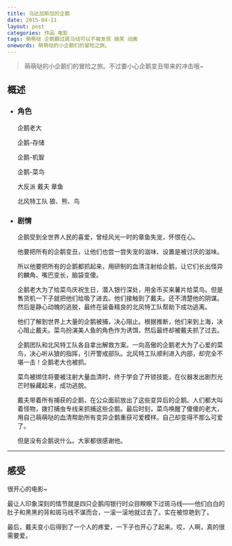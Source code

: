 ```yaml
---
title: 马达加斯加的企鹅
date: 2015-04-11
layout: post
categories: 作品 电影
tags: 萌萌哒 企鹅翻过斑马线可以不被发现 搞笑 动画
onewords: 萌萌哒的小企鹅们的冒险之旅。
---
```


> 萌萌哒的小企鹅们的冒险之旅。不过要小心企鹅变丑带来的冲击哦~

## 概述

- ### 角色

    企鹅老大
    
    企鹅-存储
    
    企鹅-机智
    
    企鹅-菜鸟
    
    大反派 戴夫 章鱼
    
    北风特工队 狼、熊、鸟


- ### 剧情

    企鹅受到全世界人民的喜爱，曾经风光一时的章鱼失宠，怀恨在心。
    
    他要把所有的企鹅变丑，让他们也尝一尝失宠的滋味、设置是被讨厌的滋味。
    
    所以他要把所有的企鹅都抓起来，用研制的血清注射给企鹅，让它们长出怪异的麟角、嘴巴变长，脑袋变傻。
    
    企鹅老大为了给菜鸟庆祝生日，潜入银行深处，用金币买来薯片给菜鸟。但是售货机一下子就把他们给吸了进去。他们接触到了戴夫。还不清楚他的阴谋。然后是静心动魄的逃脱，最终在装备精良的北风特工队帮助下成功逃离。
    
    他们了解到世界上大量的企鹅被捕，决心阻止。根据推断，他们来到上海，决心阻止戴夫。菜鸟扮演美人鱼的角色作为诱饵，然后最终却被戴夫抓了过去。
    
    企鹅团队和北风特工队各自拿出解救方案。一向高傲的企鹅老大为了心爱的菜鸟，决心听从狼的指挥，引开警戒部队。北风特工队顺利进入内部，却完全不堪一击！企鹅老大也被抓。
    
    菜鸟被绑住将要被注射大量血清时，终于学会了开锁技能，在仪器发出剧烈光芒时躲藏起来，成功逃脱。
    
    戴夫带着所有捕获的企鹅，在公众面前放出了这些变异后的企鹅。人们都大叫着怪物，拨打捕虫专线来抓捕这些企鹅。最后时刻，菜鸟唤醒了傻傻的老大，用自己萌萌哒的血清帮助所有变异企鹅重获可爱模样。自己却变得不那么可爱了。
    
    但是没有企鹅说什么。大家都很感谢他。

----

## 感受

很开心的电影~

最让人印象深刻的情节就是四只企鹅闯银行时众目睽睽下过斑马线——他们白白的肚子和黑黑的背和斑马线不谋而合，一滚一滚地就过去了。实在被惊艳到了。

最后，戴夫变小后得到了一个人的疼爱，一下子也开心了起来。哎，人啊，真的很需要爱。    
